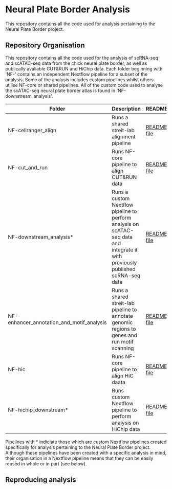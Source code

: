 # Neural Plate Border Analysis

This repository contains all the code used for analysis pertaining to the Neural Plate Border project. 

## Repository Organisation
This repository contains all the code used for the analysis of scRNA-seq and scATAC-seq data from the chick neural plate border, as well as publically avaliable CUT&RUN and HiChip data. Each folder beginning with 'NF-' contains an independent Nextflow pipeline for a subset of the analysis. Some of the analysis includes custom pipelines whilst others utilise NF-core or shared pipelines. All of the custom code used to analyse the scATAC-seq neural plate border atlas is found in 'NF-downstream_analysis'. 

| Folder | Description | README | 
| ------ | ------ | ------ | 
| NF-cellranger_align | Runs a shared streit-lab alignment pipeline  | [README file](https://github.com/evaham1/atac_neural_plate_border/tree/main/NF-cellranger_align) | 
| NF-cut_and_run | Runs NF-core pipeline to align CUT&RUN data | [README file](https://github.com/evaham1/atac_neural_plate_border/tree/main/NF-cutandrun) | 
| NF-downstream_analysis* | Runs a custom Nextflow pipeline to perform analysis on scATAC-seq data and integrate it with previously published scRNA-seq data | [README file](https://github.com/evaham1/atac_neural_plate_border/tree/main/NF-downstream_analysis) | 
| NF-enhancer_annotation_and_motif_analysis | Runs a shared streit-lab pipeline to annotate genomic regions to genes and run motif scanning | [README file](https://github.com/evaham1/atac_neural_plate_border/tree/main/NF-enhancer_annotation_and_motif_analysis) | 
| NF-hic | Runs NF-core pipeline to align HiC daata | [README file](https://github.com/evaham1/atac_neural_plate_border/tree/main/NF-hic)
| NF-hichip_downstream* | Runs custom Nextflow pipeline to perform analysis on HiChip data | [README file](https://github.com/evaham1/atac_neural_plate_border/tree/main/NF-hichip-downstream) | 

Pipelines with * indiciate those which are custom Nextflow pipelines created specifically for analysis pertaining to the Neural Plate Border project. Although these pipelines have been created with a specific analysis in mind, their organisation in a Nextflow pipeline means that they can be easily reused in whole or in part (see below). 

## Reproducing analysis
